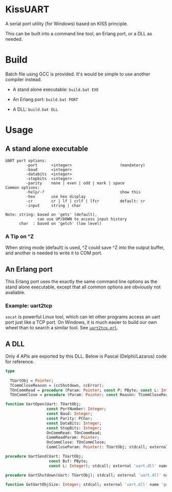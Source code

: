 # KissUART

A serial port utility (for Windows) based on KISS principle.

This can be built into a command line tool, an Erlang port, or a DLL as needed.

# Build

Batch file using GCC is provided. It's would be simple to use another compiler
instead.

* A stand alone executable:  `build.bat EXE`

* An Erlang port: `build.bat PORT`

* A DLL: `build.bat DLL`

# Usage

## A stand alone executable

```
UART port options:
         -port      <integer>                     (mandatory)
         -baud      <integer>
         -databits  <integer>
         -stopbits  <integer>
         -parity    none | even | odd | mark | space
Common options:
         -help/-?                                 show this
         -hex       use hex display
         -cr        cr | lf | crlf | lfcr         default: cr
         -input     string | char

Note: string: based on 'gets' (default),
              can use UP/DOWN to access input history
      char  : based on 'getch' (low level)
```

### A Tip on ^Z

When string mode (default) is used, ^Z<Enter> could save ^Z into the output buffer, and another <Enter> is needed to
write it to COM port.

## An Erlang port

This Erlang port uses the exactly the same command line options as the stand alone executable, except that all common
options are obviously not avaliable.

### Example: uart2tcp

`socat` is powerful Linux tool, which can let other programs access an uart port
just like a TCP port. On Windows, it is much easier to build our own wheel than
to search a similar tool. See [`uart2tcp.erl`](uart2tcp.erl).

## A DLL

Only 4 APIs are exported by this DLL. Below is Pascal (Delphi/Lazarus) code for reference.

```Pascal
type
 
  TUartObj = Pointer;
  TCommCloseReason = (ccShutdown, ccError);
  TOnCommRead = procedure (Param: Pointer; const P: PByte; const L: Integer);
  TOnCommClose = procedure (Param: Pointer; const Reason: TCommCloseReason);

function UartOpen(Uart: TUartObj;
                  const PortNumber: Integer;
                  const Baud: Integer;
                  const Parity: PChar;
                  const DataBits: Integer;
                  const StopBits: Integer;
                  OnCommRead: TOnCommRead;
                  CommReadParam: Pointer;
                  OnCommClose: TOnCommClose;
                  CommCloseParam: Pointer): TUartObj; stdcall; external 'uart.dll' name 'uart_open@40';

procedure UartSend(Uart: TUartObj;
                   const Buf: PByte;
                   const L: Integer); stdcall; external 'uart.dll' name 'uart_send@12';

procedure UartShutdown(Uart: TUartObj); stdcall; external 'uart.dll' name 'uart_shutdown@4';

function GetUartObjSize: Integer; stdcall; external 'uart.dll' name 'get_uart_obj_size@0';

```



